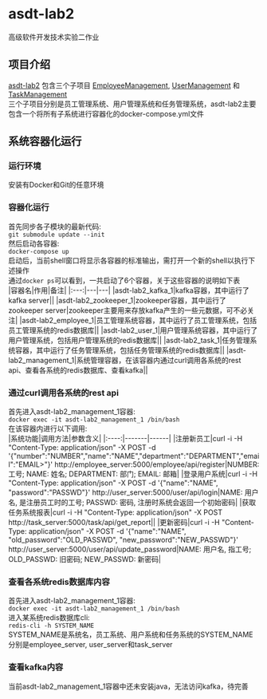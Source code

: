 # asdt-lab2
高级软件开发技术实验二作业
## 项目介绍  
[asdt-lab2](https://github.com/XH961209/asdt-lab2) 包含三个子项目 [EmployeeManagement](https://github.com/XH961209/EmployeeManagement), [UserManagement](https://github.com/XH961209/UserManagement) 和 [TaskManagement](https://github.com/XH961209/TaskManagement)  
三个子项目分别是员工管理系统、用户管理系统和任务管理系统，asdt-lab2主要包含一个将所有子系统进行容器化的docker-compose.yml文件  
## 系统容器化运行
### 运行环境
安装有Docker和Git的任意环境
### 容器化运行
首先同步各子模块的最新代码:  
`git submodule update --init`  
然后启动各容器:  
`docker-compose up`  
启动后，当前shell窗口将显示各容器的标准输出，需打开一个新的shell以执行下述操作  
通过`docker ps`可以看到，一共启动了6个容器，关于这些容器的说明如下表  
|容器名|作用|备注|
|:---:|---|---|
|asdt-lab2_kafka_1|kafka容器，其中运行了kafka server||
|asdt-lab2_zookeeper_1|zookeeper容器，其中运行了zookeeper server|zookeeper主要用来存放kafka产生的一些元数据，可不必关注|
|asdt-lab2_employee_1|员工管理系统容器，其中运行了员工管理系统，包括员工管理系统的redis数据库||
|asdt-lab2_user_1|用户管理系统容器，其中运行了用户管理系统，包括用户管理系统的redis数据库||
|asdt-lab2_task_1|任务管理系统容器，其中运行了任务管理系统，包括任务管理系统的redis数据库||
|asdt-lab2_management_1|系统管理容器，在该容器内通过curl调用各系统的rest api、查看各系统的redis数据库、查看kafka||
### 通过curl调用各系统的rest api
首先进入asdt-lab2_management_1容器:  
`docker exec -it asdt-lab2_management_1 /bin/bash`  
在该容器内进行以下调用:  
|系统功能|调用方法|参数含义|
|:----:|-------|------|
|注册新员工|curl -i -H "Content-Type: application/json" -X POST -d '{"number":"NUMBER","name":"NAME","department":"DEPARTMENT","email":"EMAIL>"}' http://employee_server:5000/employee/api/register|NUMBER: 工号; NAME: 姓名; DEPARTMENT: 部门; EMAIL: 邮箱|
|登录用户系统|curl -i -H "Content-Type: application/json" -X POST -d '{"name":"NAME", "password":"PASSWD"}' http://user_server:5000/user/api/login|NAME: 用户名, 是注册员工时的工号; PASSWD: 密码, 注册时系统会返回一个初始密码|
|获取任务系统报表|curl -i -H "Content-Type: application/json" -X POST http://task_server:5000/task/api/get_report||
|更新密码|curl -i -H "Content-Type: application/json" -X POST -d '{"name":"NAME", "old_password":"OLD_PASSWD", "new_password":"NEW_PASSWD"}' http://user_server:5000/user/api/update_password|NAME: 用户名, 指工号; OLD_PASSWD: 旧密码; NEW_PASSWD: 新密码|
### 查看各系统redis数据库内容
首先进入asdt-lab2_management_1容器:  
`docker exec -it asdt-lab2_management_1 /bin/bash`  
进入某系统redis数据库cli:  
`redis-cli -h SYSTEM_NAME`  
SYSTEM_NAME是系统名，员工系统、用户系统和任务系统的SYSTEM_NAME分别是employee_server, user_server和task_server  
### 查看kafka内容
当前asdt-lab2_management_1容器中还未安装java，无法访问kafka，待完善